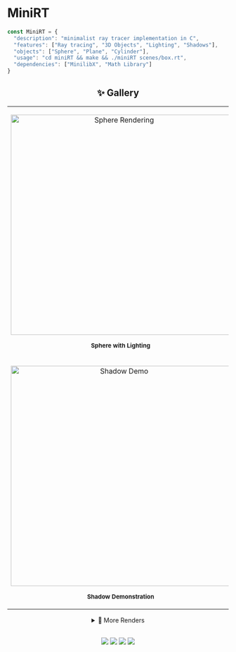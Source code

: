 # MiniRT              
```javascript
const MiniRT = {
  "description": "minimalist ray tracer implementation in C",
  "features": ["Ray tracing", "3D Objects", "Lighting", "Shadows"],
  "objects": ["Sphere", "Plane", "Cylinder"],
  "usage": "cd miniRT && make && ./miniRT scenes/box.rt",
  "dependencies": ["MinilibX", "Math Library"]
}
```
<div align="center">

<h2>✨ Gallery</h2>

<table>

<tr>

<td align="center">

<img src="pdf/image1.png" width="500px" alt="Sphere Rendering"/><br/>

<sub><b>Sphere with Lighting</b></sub>

</td>

<td align="center">

<img src="pdf/image2.png" width="500px" alt="Cylinder Scene"/><br/>

<sub><b>Cylender Object Scene</b></sub>

</td>

</tr>

<tr>

<td align="center">

<img src="pdf/image3.png" width="500px" alt="Shadow Demo"/><br/>

<sub><b>Shadow Demonstration</b></sub>

</td>

<td align="center">

<img src="pdf/image4.png" width="500px" alt="Complex Scene"/><br/>

<sub><b>Complex Scene Rendering</b></sub>

</td>

</tr>

</table>

<details>

<summary>🎨 More Renders</summary>

<br>

<table>

<tr>

<td align="center">

<img src="pdf/extra1.png" width="300px"/><br/>

<sub><b>Additional Scene 1</b></sub>

</td>

<td align="center">

<img src="pdf/extra2.png" width="300px"/><br/>

<sub><b>Additional Scene 2</b></sub>

</td>

<td align="center">

<img src="pdf/extra3.png" width="300px"/><br/>

<sub><b>Additional Scene 3</b></sub>

</td>

</tr>

</table>

</details>

<br>

<p>

<img src="https://img.shields.io/badge/Ray%20Tracing-Enabled-brightgreen?style=for-the-badge&logo=image/png;base64,iVBORw0KGgo=" />
<img src="https://img.shields.io/badge/Platform-Linux%20|%20macOS-lightgrey?style=for-the-badge" />
<img src="https://img.shields.io/badge/MinilibX-Powered-blue?style=for-the-badge" />
<img src="https://img.shields.io/badge/Language-C-00599C?style=for-the-badge&logo=c" />

</p>

</div>
